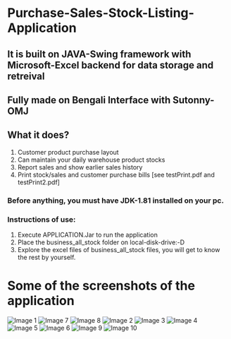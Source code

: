 # Purchase-Sales-Stock-Listing-Application
## It is built on JAVA-Swing framework with Microsoft-Excel backend for data storage and retreival
## Fully made on Bengali Interface with Sutonny-OMJ
## What it does?
1. Customer product purchase layout
2. Can maintain your daily warehouse product stocks
3. Report sales and show earlier sales history
4. Print stock/sales and customer purchase bills [see testPrint.pdf and testPrint2.pdf]
### Before anything, you must have JDK-1.81 installed on your pc.
### Instructions of use:
1. Execute APPLICATION.Jar to run the application
2. Place the business_all_stock folder on local-disk-drive:-D 
3. Explore the excel files of business_all_stock files, you will get to know the rest by yourself.

# Some of the screenshots of the application
![Image 1](https://user-images.githubusercontent.com/55422483/122637024-44443480-d10e-11eb-93ab-2ea071c641ed.png)
![Image 7](https://user-images.githubusercontent.com/55422483/122637463-9ede9000-d110-11eb-8bc2-4e498e8fa9c1.png)
![Image 8](https://user-images.githubusercontent.com/55422483/122637465-a0a85380-d110-11eb-8345-af6d543f2100.png)
![Image 2](https://user-images.githubusercontent.com/55422483/122637027-45756180-d10e-11eb-824e-c90968eb820e.png)
![Image 3](https://user-images.githubusercontent.com/55422483/122637030-46a68e80-d10e-11eb-97ad-c88e62775af6.png)
![Image 4](https://user-images.githubusercontent.com/55422483/122637031-48705200-d10e-11eb-9f8b-be014b17946e.png)
![Image 5](https://user-images.githubusercontent.com/55422483/122637032-4ad2ac00-d10e-11eb-81b2-7008a0bd5099.png)
![Image 6](https://user-images.githubusercontent.com/55422483/122637033-4d350600-d10e-11eb-9b81-54a33da05fcc.png)
![Image 9](https://user-images.githubusercontent.com/55422483/122638011-612f3680-d113-11eb-9d6d-5d6ce5155212.png)
![Image 10](https://user-images.githubusercontent.com/55422483/122638015-62f8fa00-d113-11eb-96b6-ff2fcc891070.png)
